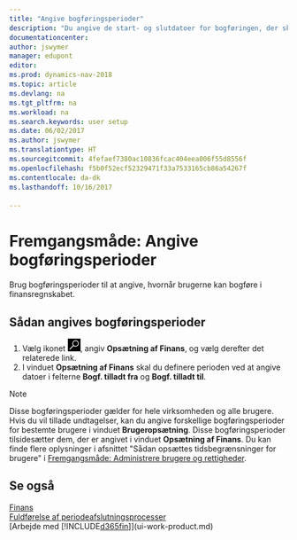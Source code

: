 ```yaml
---
title: "Angive bogføringsperioder"
description: "Du angive de start- og slutdatoer for bogføringen, der skal konfigureres, når brugere kan bogføre i finansregnskabet."
documentationcenter: 
author: jswymer
manager: edupont
editor: 
ms.prod: dynamics-nav-2018
ms.topic: article
ms.devlang: na
ms.tgt_pltfrm: na
ms.workload: na
ms.search.keywords: user setup
ms.date: 06/02/2017
ms.author: jswymer
ms.translationtype: HT
ms.sourcegitcommit: 4fefaef7380ac10836fcac404eea006f55d8556f
ms.openlocfilehash: f5b0f52ecf52329471f33a7533165cb86a54267f
ms.contentlocale: da-dk
ms.lasthandoff: 10/16/2017

---
```

# <a name="how-to-specify-posting-periods"></a>Fremgangsmåde: Angive bogføringsperioder
Brug bogføringsperioder til at angive, hvornår brugerne kan bogføre i finansregnskabet.  

## <a name="to-specify-posting-periods"></a>Sådan angives bogføringsperioder
1. Vælg ikonet ![Søg efter side eller rapport](media/ui-search/search_small.png "Ikonet Søg efter side eller rapport"), angiv **Opsætning af Finans**, og vælg derefter det relaterede link.  
2. I vinduet **Opsætning af Finans** skal du definere perioden ved at angive datoer i felterne **Bogf. tilladt fra** og **Bogf. tilladt til**.  

> [!NOTE]  
>   Disse bogføringsperioder gælder for hele virksomheden og alle brugere. Hvis du vil tillade undtagelser, kan du angive forskellige bogføringsperioder for bestemte brugere i vinduet **Brugeropsætning**. Disse bogføringsperioder tilsidesætter dem, der er angivet i vinduet **Opsætning af Finans**. Du kan finde flere oplysninger i afsnittet "Sådan opsættes tidsbegrænsninger for brugere" i [Fremgangsmåde: Administrere brugere og rettigheder](ui-how-users-permissions.md).

## <a name="see-also"></a>Se også
[Finans](finance.md)  
[Fuldførelse af periodeafslutningsprocesser](year-how-complete-period-end-processes.md)  
[Arbejde med [!INCLUDE[d365fin](includes/d365fin_md.md)]](ui-work-product.md)

